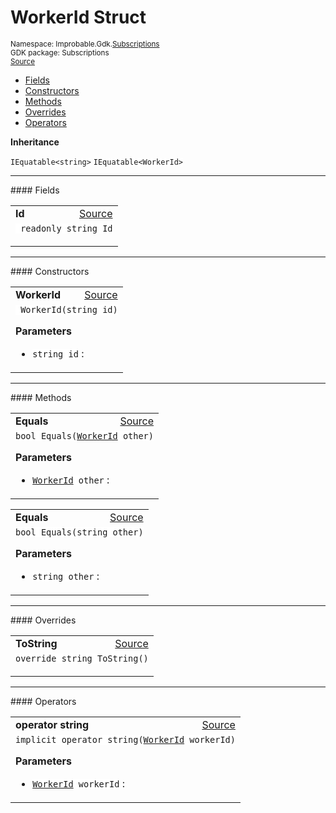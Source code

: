 
# WorkerId Struct
<sup>
Namespace: Improbable.Gdk.<a href="{{urlRoot}}/api/subscriptions-index">Subscriptions</a><br/>
GDK package: Subscriptions<br/>
<a href="https://www.github.com/spatialos/gdk-for-unity/blob/180a1fc2/workers/unity/Packages/io.improbable.gdk.core/Subscriptions/StandardSubscriptionManagers/WorkerIdSubscriptionManager.cs/#L35">Source</a>
<style>
a code {
                    padding: 0em 0.25em!important;
}
code {
                    background-color: #ffffff!important;
}
</style>
</sup>
<nav id="pageToc" class="page-toc"><ul><li><a href="#fields">Fields</a>
<li><a href="#constructors">Constructors</a>
<li><a href="#methods">Methods</a>
<li><a href="#overrides">Overrides</a>
<li><a href="#operators">Operators</a>
</ul></nav>



</p>

<b>Inheritance</b>

<code>IEquatable&lt;string&gt;</code>
<code>IEquatable&lt;WorkerId&gt;</code>






</p>
<hr style="width:100%; border-top-color:#d8d8d8" />
#### Fields


</p>




<table width="100%">
    <tr>
        <td style="border-right:none"><a id="id"></a><b>Id</b></td>
        <td style="border-left:none; text-align:right"><a href="https://www.github.com/spatialos/gdk-for-unity/blob/180a1fc2/workers/unity/Packages/io.improbable.gdk.core/Subscriptions/StandardSubscriptionManagers/WorkerIdSubscriptionManager.cs/#L37">Source</a></td>
    </tr>
    <tr>
        <td colspan="2">
<code> readonly string Id</code></p>


</td>
    </tr>
</table>







</p>
<hr style="width:100%; border-top-color:#d8d8d8" />
#### Constructors


</p>




<table width="100%">
    <tr>
        <td style="border-right:none"><a id="workerid-string"></a><b>WorkerId</b></td>
        <td style="border-left:none; text-align:right"><a href="https://www.github.com/spatialos/gdk-for-unity/blob/180a1fc2/workers/unity/Packages/io.improbable.gdk.core/Subscriptions/StandardSubscriptionManagers/WorkerIdSubscriptionManager.cs/#L39">Source</a></td>
    </tr>
    <tr>
        <td colspan="2">
<code> WorkerId(string id)</code></p>



</p>

<b>Parameters</b>

<ul>
<li><code>string id</code> : </li>
</ul>





</td>
    </tr>
</table>




</p>
<hr style="width:100%; border-top-color:#d8d8d8" />
#### Methods


</p>




<table width="100%">
    <tr>
        <td style="border-right:none"><a id="equals-workerid"></a><b>Equals</b></td>
        <td style="border-left:none; text-align:right"><a href="https://www.github.com/spatialos/gdk-for-unity/blob/180a1fc2/workers/unity/Packages/io.improbable.gdk.core/Subscriptions/StandardSubscriptionManagers/WorkerIdSubscriptionManager.cs/#L44">Source</a></td>
    </tr>
    <tr>
        <td colspan="2">
<code>bool Equals(<a href="{{urlRoot}}/api/subscriptions/worker-id">WorkerId</a> other)</code></p>



</p>

<b>Parameters</b>

<ul>
<li><code><a href="{{urlRoot}}/api/subscriptions/worker-id">WorkerId</a> other</code> : </li>
</ul>





</td>
    </tr>
</table>


<table width="100%">
    <tr>
        <td style="border-right:none"><a id="equals-string"></a><b>Equals</b></td>
        <td style="border-left:none; text-align:right"><a href="https://www.github.com/spatialos/gdk-for-unity/blob/180a1fc2/workers/unity/Packages/io.improbable.gdk.core/Subscriptions/StandardSubscriptionManagers/WorkerIdSubscriptionManager.cs/#L54">Source</a></td>
    </tr>
    <tr>
        <td colspan="2">
<code>bool Equals(string other)</code></p>



</p>

<b>Parameters</b>

<ul>
<li><code>string other</code> : </li>
</ul>





</td>
    </tr>
</table>




</p>
<hr style="width:100%; border-top-color:#d8d8d8" />
#### Overrides


</p>




<table width="100%">
    <tr>
        <td style="border-right:none"><a id="tostring"></a><b>ToString</b></td>
        <td style="border-left:none; text-align:right"><a href="https://www.github.com/spatialos/gdk-for-unity/blob/180a1fc2/workers/unity/Packages/io.improbable.gdk.core/Subscriptions/StandardSubscriptionManagers/WorkerIdSubscriptionManager.cs/#L64">Source</a></td>
    </tr>
    <tr>
        <td colspan="2">
<code>override string ToString()</code></p>






</td>
    </tr>
</table>




</p>
<hr style="width:100%; border-top-color:#d8d8d8" />
#### Operators


</p>




<table width="100%">
    <tr>
        <td style="border-right:none"><a id="operator-string-workerid"></a><b>operator string</b></td>
        <td style="border-left:none; text-align:right"><a href="https://www.github.com/spatialos/gdk-for-unity/blob/180a1fc2/workers/unity/Packages/io.improbable.gdk.core/Subscriptions/StandardSubscriptionManagers/WorkerIdSubscriptionManager.cs/#L69">Source</a></td>
    </tr>
    <tr>
        <td colspan="2">
<code>implicit operator string(<a href="{{urlRoot}}/api/subscriptions/worker-id">WorkerId</a> workerId)</code></p>



</p>

<b>Parameters</b>

<ul>
<li><code><a href="{{urlRoot}}/api/subscriptions/worker-id">WorkerId</a> workerId</code> : </li>
</ul>





</td>
    </tr>
</table>



